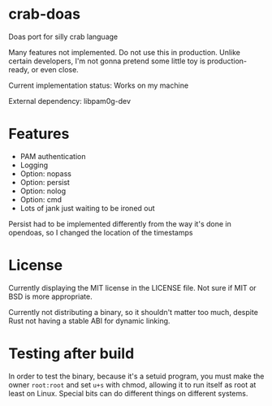 # crab-doas
Doas port for silly crab language

Many features not implemented. Do not use this in production. Unlike certain developers, I'm not gonna pretend some little toy is production-ready, or even close.

Current implementation status: Works on my machine

External dependency: libpam0g-dev

# Features
* PAM authentication
* Logging
* Option: nopass
* Option: persist
* Option: nolog
* Option: cmd
* Lots of jank just waiting to be ironed out

Persist had to be implemented differently from the way it's done in opendoas, so I changed the location of the timestamps

# License
Currently displaying the MIT license in the LICENSE file. Not sure if MIT or BSD is more appropriate.

Currently not distributing a binary, so it shouldn't matter too much, despite Rust not having a stable ABI for dynamic linking.

# Testing after build
In order to test the binary, because it's a setuid program, you must make the owner `root:root` and set `u+s` with chmod, allowing it to run itself as root at least on Linux. Special bits can do different things on different systems.
